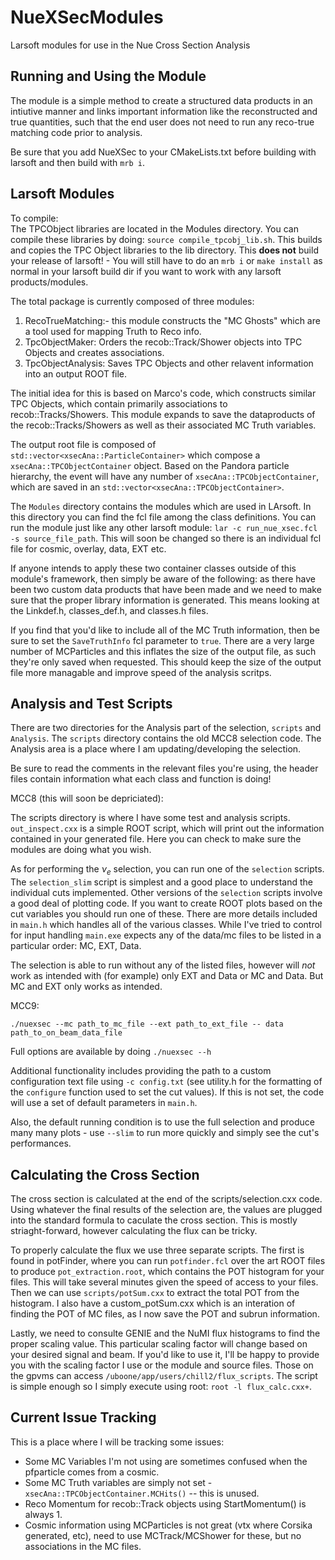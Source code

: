 # NueXSecModules
Larsoft modules for use in the Nue Cross Section Analysis

## Running and Using the Module

The module is a simple method to create a structured data products in an intiutive manner and links important information like the reconstructed and true quantities, such that the end user does not need to run any reco-true matching code prior to analysis.

Be sure that you add NueXSec to your CMakeLists.txt before building with larsoft and then build with `mrb i`.

## Larsoft Modules
To compile:  
The TPCObject libraries are located in the Modules directory. You can compile these libraries by doing: `source compile_tpcobj_lib.sh`. This builds and copies the TPC Object libraries to the lib directory. This **does not** build your release of larsoft! - You will still have to do an `mrb i` or `make install` as normal in your larsoft build dir if you want to work with any larsoft products/modules.

The total package is currently composed of three modules:

1. RecoTrueMatching:- this module constructs the "MC Ghosts" which are a tool used for mapping Truth to Reco info.
2. TpcObjectMaker: Orders the recob::Track/Shower objects into TPC Objects and creates associations.
3. TpcObjectAnalysis: Saves TPC Objects and other relavent information into an output ROOT file.

The initial idea for this is based on Marco's code, which constructs similar TPC Objects, which contain primarily associations to recob::Tracks/Showers. This module expands to save the dataproducts of the recob::Tracks/Showers as well as their associated MC Truth variables.

The output root file is composed of `std::vector<xsecAna::ParticleContainer>` which compose a `xsecAna::TPCObjectContainer` object. Based on the Pandora particle hierarchy, the event will have any number of `xsecAna::TPCObjectContainer`, which are saved in an `std::vector<xsecAna::TPCObjectContainer>`.

The `Modules` directory contains the modules which are used in LArsoft. In this directory you can find the fcl file among the class definitions. You can run the module just like any other larsoft module: `lar -c run_nue_xsec.fcl -s source_file_path`. This will soon be changed so there is an individual fcl file for cosmic, overlay, data, EXT etc.

If anyone intends to apply these two container classes outside of this module's framework, then simply be aware of the following: as there have been two custom data products that have been made and we need to make sure that the proper library information is generated. This means looking at the Linkdef.h, classes_def.h, and classes.h files.

If you find that you'd like to include all of the MC Truth information, then be sure to set the `SaveTruthInfo` fcl parameter to `true`. There are a very large number of MCParticles and this inflates the size of the output file, as such they're only saved when requested. This should keep the size of the output file more managable and improve speed of the analysis scritps.

## Analysis and Test Scripts
There are two directories for the Analysis part of the selection, `scripts` and `Analysis`. The `scripts` directory contains the old MCC8 selection code. The Analysis area is a place where I am updating/developing the selection.

Be sure to read the comments in the relevant files you're using, the header files contain information what each class and function is doing!


MCC8 (this will soon be depriciated):  

The scripts directory is where I have some test and analysis scripts. `out_inspect.cxx` is a simple ROOT script, which will print out the information contained in your generated file. Here you can check to make sure the modules are doing what you wish.

As for performing the $\nu_{e}$ selection, you can run one of the `selection` scripts. The `selection_slim` script is simplest and a good place to understand the individual cuts implemented. Other versions of the `selection` scripts involve a good deal of plotting code. If you want to create ROOT plots based on the cut variables you should run one of these.
There are more details included in `main.h` which handles all of the various classes.
While I've tried to control for input handling `main.exe` expects any of the data/mc files to be listed in a particular order: MC, EXT, Data.

The selection is able to run without any of the listed files, however will *not* work as intended with (for example) only EXT and Data or MC and Data. But MC and EXT only works as intended.


MCC9:  
```
./nuexsec --mc path_to_mc_file --ext path_to_ext_file -- data path_to_on_beam_data_file
```

Full options are available by doing `./nuexsec --h`

Additional functionality includes providing the path to a custom configuration text file using `-c config.txt` (see utility.h for the formatting of the `configure` function used to set the cut values). If this is not set, the code will use a set of default parameters in `main.h`.

Also, the default running condition is to use the full selection and produce many many plots - use `--slim` to run more quickly and simply see the cut's performances.


## Calculating the Cross Section

The cross section is calculated at the end of the scripts/selection.cxx code. Using whatever the final results of the selection are, the values are plugged into the standard formula to caculate the cross section. This is mostly striaght-forward, however calculating the flux can be tricky.

To properly calculate the flux we use three separate scripts. The first is found in potFinder, where you can run `potfinder.fcl` over the art ROOT files to produce `pot_extraction.root`, which contains the POT histogram for your files. This will take several minutes given the speed of access to your files. Then we can use  `scripts/potSum.cxx` to extract the total POT from the histogram.
I also have a custom_potSum.cxx which is an interation of finding the POT of MC files, as I now save the POT and subrun information.

Lastly, we need to consulte GENIE and the NuMI flux histograms to find the proper scaling value. This particular scaling factor will change based on your desired signal and beam. If you'd like to use it, I'll be happy to provide you with the scaling factor I use or the module and source files. Those on the gpvms can access `/uboone/app/users/chill2/flux_scripts`. The script is simple enough so I simply execute using root: `root -l flux_calc.cxx+`.


## Current Issue Tracking

This is a place where I will be tracking some issues:

- Some MC Variables I'm not using are sometimes confused when the pfparticle comes from a cosmic.
- Some MC Truth variables are simply not set - `xsecAna::TPCObjectContainer.MCHits()` -- this is unused.
- Reco Momentum for recob::Track objects using StartMomentum() is always 1.
- Cosmic information using MCParticles is not great (vtx where Corsika generated, etc), need to use MCTrack/MCShower for these, but no associations in the MC files.
